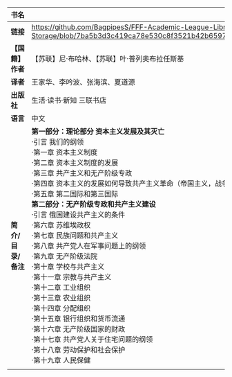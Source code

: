 | 书名 | *共产主义ABC* |
| --- | ---|
| **链接** | <https://github.com/BagpipesS/FFF-Academic-League-Library-Storage/blob/7ba5b3d3c419ca78e530c8f3521b42b6597e6013/%E5%85%B1%E4%BA%A7%E4%B8%BB%E4%B9%89ABC.pdf> |
| **【国籍】作者** | 【苏联】尼·布哈林、【苏联】叶·普列奥布拉任斯基 |
| **译者** | 王家华、李吟波、张海滨、夏道源 |
| **出版社** | 生活·读书·新知   三联书店 |
| **语言** | 中文 |
| **简介/目录/备注** | **第一部分：理论部分**   **资本主义发展及其灭亡**<br/>·引言          我们的纲领<br/>·第一章      资本主义制度<br/>·第二章      资本主义制度的发展<br/>·第三章      共产主义和无产阶级专政<br/>·第四章      资本主义的发展如何导致共产主义革命（帝国主义，战争和资本主义的崩溃）<br/>·第五章      第二国际和第三国际<br/>**第二部分：无产阶级专政和共产主义建设**<br/>·引言          俄国建设共产主义的条件<br/>·第六章      苏维埃政权<br/>·第七章      民族问题和共产主义<br/>·第八章      共产党人在军事问题上的纲领<br/>·第九章      无产阶级法院<br/>·第十章      学校与共产主义<br/>·第十一章  宗教与共产主义<br/>·第十二章  工业组织<br/>·第十三章  农业组织<br/>·第十四章  分配组织<br/>·第十五章  银行组织和货币流通<br/>·第十六章  无产阶级国家的财政<br/>·第十七章  共产党人关于住宅问题的纲领<br/>·第十八章  劳动保护和社会保护<br/>·第十九章  人民保健 |
|  |  |

